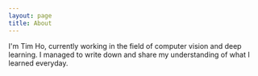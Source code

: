 ```yaml
---
layout: page
title: About
---
```

I'm Tim Ho, currently working in the field of computer vision and deep learning. I managed to write down and share my understanding of what I learned everyday.
